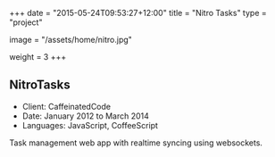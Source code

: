+++
date = "2015-05-24T09:53:27+12:00"
title = "Nitro Tasks"
type = "project"

image = "/assets/home/nitro.jpg"

weight = 3
+++

## NitroTasks

- Client: CaffeinatedCode
- Date: January 2012 to March 2014
- Languages: JavaScript, CoffeeScript

Task management web app with realtime syncing using websockets.

